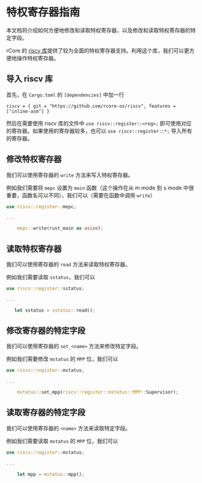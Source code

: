 # 特权寄存器指南

本文档将介绍如何方便地修改和读取特权寄存器，以及修改和读取特权寄存器的特定字段。

rCore 的 [riscv 库][rcore-riscv-lib]提供了较为全面的特权寄存器支持。利用这个库，我们可以更方便地操作特权寄存器。

[rcore-riscv-lib]: https://github.com/rcore-os/riscv

## 导入 riscv 库

首先，在 `Cargo.toml` 的 `[dependencies]` 中加一行

```plain
riscv = { git = "https://github.com/rcore-os/riscv", features = ["inline-asm"] }
```

然后在需要使用 riscv 库的文件中 `use riscv::register::<reg>;` 即可使用对应的寄存器。如果使用的寄存器较多，也可以 `use riscv::register::*;` 导入所有的寄存器。

## 修改特权寄存器

我们可以使用寄存器的 `write` 方法来写入特权寄存器。

例如我们需要将 `mepc` 设置为 `main` 函数（这个操作在从 m mode 到 s mode 中很重要，函数名可以不同），我们可以（需要在函数中调用 `write`）

```rust
use riscv::register::mepc;

...

    mepc::write(rust_main as usize);
```

## 读取特权寄存器

我们可以使用寄存器的 `read` 方法来读取特权寄存器。

例如我们需要读取 `sstatus`，我们可以

```rust
use riscv::register::sstatus;

...

   let sstatus = sstatus::read();
```

## 修改寄存器的特定字段

我们可以使用寄存器的 `set_<name>` 方法来修改特定字段。

例如我们需要修改 `mstatus` 的 `MPP` 位，我们可以

```rust
use riscv::register::mstatus;

...

    mstatus::set_mpp(riscv::register::mstatus::MPP::Supervisor);
```

## 读取寄存器的特定字段

我们可以使用寄存器的 `<name>` 方法来读取特定字段。

例如我们需要读取 `mstatus` 的 `MPP` 位，我们可以

```rust
use riscv::register::mstatus;

...

    let mpp = mstatus::mpp();
```

